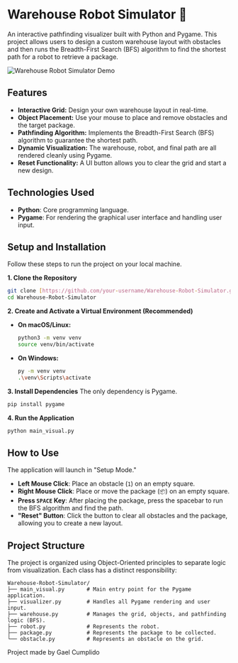 # Warehouse Robot Simulator 🤖

An interactive pathfinding visualizer built with Python and Pygame. This project allows users to design a custom warehouse layout with obstacles and then runs the Breadth-First Search (BFS) algorithm to find the shortest path for a robot to retrieve a package.

![Warehouse Robot Simulator Demo](https-placeholder-for-your-gif.gif)


## Features

* **Interactive Grid:** Design your own warehouse layout in real-time.
* **Object Placement:** Use your mouse to place and remove obstacles and the target package.
* **Pathfinding Algorithm:** Implements the Breadth-First Search (BFS) algorithm to guarantee the shortest path.
* **Dynamic Visualization:** The warehouse, robot, and final path are all rendered cleanly using Pygame.
* **Reset Functionality:** A UI button allows you to clear the grid and start a new design.

## Technologies Used

* **Python**: Core programming language.
* **Pygame**: For rendering the graphical user interface and handling user input.

## Setup and Installation

Follow these steps to run the project on your local machine.

**1. Clone the Repository**
```bash
git clone [https://github.com/your-username/Warehouse-Robot-Simulator.git](https://github.com/your-username/Warehouse-Robot-Simulator.git)
cd Warehouse-Robot-Simulator
```
**2. Create and Activate a Virtual Environment (Recommended)**

* **On macOS/Linux:**
    ```bash
    python3 -m venv venv
    source venv/bin/activate
    ```
* **On Windows:**
    ```bash
    py -m venv venv
    .\venv\Scripts\activate
    ```

**3. Install Dependencies**
The only dependency is Pygame.
```bash
pip install pygame
```

**4. Run the Application**
```bash
python main_visual.py
```

## How to Use

The application will launch in "Setup Mode."

* **Left Mouse Click**: Place an obstacle (`1`) on an empty square.
* **Right Mouse Click**: Place or move the package (`📦`) on an empty square.
* **Press `SPACE` Key**: After placing the package, press the spacebar to run the BFS algorithm and find the path.
* **"Reset" Button**: Click the button to clear all obstacles and the package, allowing you to create a new layout.

## Project Structure

The project is organized using Object-Oriented principles to separate logic from visualization. Each class has a distinct responsibility:

```
Warehouse-Robot-Simulator/
├── main_visual.py       # Main entry point for the Pygame application.
├── visualizer.py        # Handles all Pygame rendering and user input.
├── warehouse.py         # Manages the grid, objects, and pathfinding logic (BFS).
├── robot.py             # Represents the robot.
├── package.py           # Represents the package to be collected.
└── obstacle.py          # Represents an obstacle on the grid.
```

Project made by Gael Cumplido
